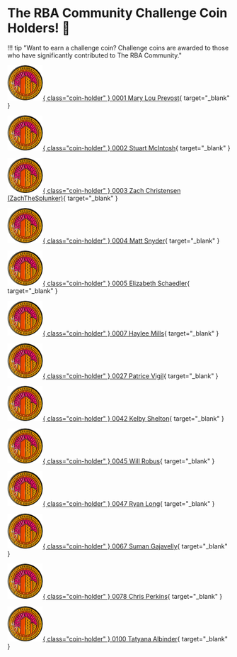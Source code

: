 # The RBA Community Challenge Coin Holders! :raised_hands:

!!! tip "Want to earn a challenge coin? Challenge coins are awarded to those who have significantly contributed to The RBA Community."

[![0001 Mary Lou Prevost](/assets/challenge-coin-small.png){ class="coin-holder" } 0001 Mary Lou Prevost](https://www.linkedin.com/in/maprevost/ "Follow Mary Lou Prevost"){ target="_blank" }

[![0002 Stuart McIntosh](/assets/challenge-coin-small.png){ class="coin-holder" } 0002 Stuart McIntosh](https://www.linkedin.com/in/stuartmcintosh/ "Follow Stuart McIntosh"){ target="_blank" }

[![0003 Zach Christensen (ZachTheSplunker)](/assets/challenge-coin-small.png){ class="coin-holder" } 0003 Zach Christensen (ZachTheSplunker)](https://www.linkedin.com/in/zachthesplunker/ "Follow Zach Christensen (ZachTheSplunker)"){ target="_blank" }

[![0004 Matt Snyder](/assets/challenge-coin-small.png){ class="coin-holder" } 0004 Matt Snyder](https://www.linkedin.com/in/matthew-snyder-48b39987/ "Follow Matt Snyder"){ target="_blank" }

[![0005 Elizabeth Schaedler](/assets/challenge-coin-small.png){ class="coin-holder" } 0005 Elizabeth Schaedler](https://www.linkedin.com/in/elizabethschaedler/ "Follow Elizabeth Schaedler"){ target="_blank" }

[![0007 Haylee Mills](/assets/challenge-coin-small.png){ class="coin-holder" } 0007 Haylee Mills](https://www.linkedin.com/in/7thdrxn/ "Follow Haylee Mills"){ target="_blank" }

[![0027 Patrice Vigil](/assets/challenge-coin-small.png){ class="coin-holder" } 0027 Patrice Vigil](https://www.linkedin.com/in/patrice-vigil-96a70a52/ "Follow Patrice Vigil"){ target="_blank" }

[![0042 Kelby Shelton](/assets/challenge-coin-small.png){ class="coin-holder" } 0042 Kelby Shelton](https://www.linkedin.com/in/kelby-shelton/ "Follow Kelby Shelton"){ target="_blank" }

[![0045 Will Robus](/assets/challenge-coin-small.png){ class="coin-holder" } 0045 Will Robus](https://www.linkedin.com/in/failfastcheap/ "Follow Will Robus"){ target="_blank" }

[![0047 Ryan Long](/assets/challenge-coin-small.png){ class="coin-holder" } 0047 Ryan Long](https://www.linkedin.com/in/rrlong89/ "Follow Ryan Long"){ target="_blank" }

[![0067 Suman Gajavelly](/assets/challenge-coin-small.png){ class="coin-holder" } 0067 Suman Gajavelly](https://www.linkedin.com/in/sumangajavelly/ "Follow Suman Gajavelly"){ target="_blank" }

[![0078 Chris Perkins](/assets/challenge-coin-small.png){ class="coin-holder" } 0078 Chris Perkins](https://www.linkedin.com/in/cperkins2/ "Follow Chris Perkins"){ target="_blank" }

[![0100 Tatyana Albinder](/assets/challenge-coin-small.png){ class="coin-holder" } 0100 Tatyana Albinder](https://www.linkedin.com/in/tatyana-rivkah-albinder/ "Follow Tatyana Albinder"){ target="_blank" }
